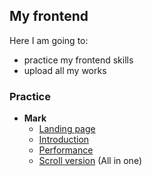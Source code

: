 ## My frontend

Here I am going to:

- practice my frontend skills
- upload all my works

### Practice

- **Mark** 
	- <a href="https://mlgmag.github.io/Mark/src/mark-landing" target="_blank">Landing page</a>
	- <a href="https://mlgmag.github.io/Mark/src/mark-introduction" target="_blank">Introduction</a>
	- <a href="https://mlgmag.github.io/Mark/src/mark-performance" target="_blank">Performance</a>
	- <a href="https://mlgmag.github.io/Mark/src/mark-scroll-version" target="_blank">Scroll version</a> (All in one)
